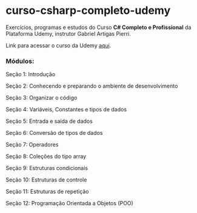 # curso-csharp-completo-udemy
Exercícios, programas e estudos do Curso **C# Completo e Profissional** da Plataforma Udemy, instrutor Gabriel Artigas Pierri.

Link para acessar o curso da Udemy [aqui](https://www.udemy.com/course/csharp-completo-e-profissional/).

<h3>Módulos:</h3>

Seção 1: Introdução  

Seção 2: Conhecendo e preparando o ambiente de desenvolvimento  

Seção 3: Organizar o código  

Seção 4: Variáveis, Constantes e tipos de dados  

Seção 5: Entrada e saída de dados  

Seção 6: Conversão de tipos de dados  

Seção 7: Operadores  

Seção 8: Coleções do tipo array  

Seção 9: Estruturas condicionais  

Seção 10: Estruturas de controle

Seção 11: Estruturas de repetição

Seção 12: Programação Orientada a Objetos (POO)
